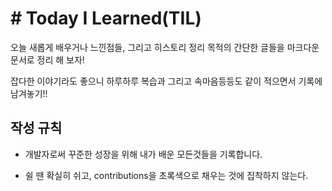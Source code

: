 # # Today I Learned(TIL)
오늘 새롭게 배우거나 느낀점들, 그리고 히스토리 정리 목적의 간단한 글들을 마크다운 문서로 정리 해 보자!

잡다한 이야기라도 좋으니 하루하루 복습과 그리고 속마음등등도 같이 적으면서 기록에 남겨놓기!!

## 작성 규칙 

- 개발자로써 꾸준한 성장을 위해 내가 배운 모든것들을 기록합니다.

- 쉴 땐 확실히 쉬고, contributions을 초록색으로 채우는 것에 집착하지 않는다.

